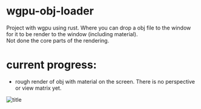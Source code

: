 # wgpu-obj-loader
Project with wgpu using rust. Where you can drop a obj file to the window for it to be render to the window (including material).
</br> Not done the core parts of the rendering.
</br>
# current progress: 
* rough render of obj with material on the screen.
There is no perspective or view matrix yet.

![title](https://github.com/KDahir247/wgpu-obj-loader/blob/main/res/001.png)
</br>
